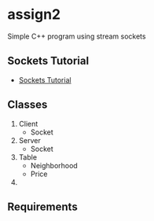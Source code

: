 # assign2
Simple C++ program using stream sockets

## Sockets Tutorial
* [Sockets Tutorial](http://www.cs.rpi.edu/~moorthy/Courses/os98/Pgms/socket.html)

## Classes
1. Client
	* Socket
2. Server
	* Socket
3. Table
	* Neighborhood
	* Price
4. 

## Requirements